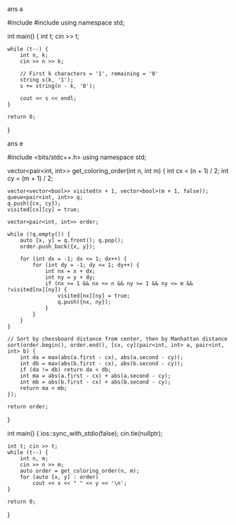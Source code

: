 <div>
ans a

#include <iostream>
#include <string>
using namespace std;

int main() {
    int t;
    cin >> t;

    while (t--) {
        int n, k;
        cin >> n >> k;

        // First k characters = '1', remaining = '0'
        string s(k, '1');
        s += string(n - k, '0');

        cout << s << endl;
    }

    return 0;
}
</div>


<div>
ans e

#include <bits/stdc++.h>
using namespace std;

vector<pair<int, int>> get_coloring_order(int n, int m) {
    int cx = (n + 1) / 2;
    int cy = (m + 1) / 2;

    vector<vector<bool>> visited(n + 1, vector<bool>(m + 1, false));
    queue<pair<int, int>> q;
    q.push({cx, cy});
    visited[cx][cy] = true;

    vector<pair<int, int>> order;

    while (!q.empty()) {
        auto [x, y] = q.front(); q.pop();
        order.push_back({x, y});

        for (int dx = -1; dx <= 1; dx++) {
            for (int dy = -1; dy <= 1; dy++) {
                int nx = x + dx;
                int ny = y + dy;
                if (nx >= 1 && nx <= n && ny >= 1 && ny <= m && !visited[nx][ny]) {
                    visited[nx][ny] = true;
                    q.push({nx, ny});
                }
            }
        }
    }

    // Sort by chessboard distance from center, then by Manhattan distance
    sort(order.begin(), order.end(), [cx, cy](pair<int, int> a, pair<int, int> b) {
        int da = max(abs(a.first - cx), abs(a.second - cy));
        int db = max(abs(b.first - cx), abs(b.second - cy));
        if (da != db) return da < db;
        int ma = abs(a.first - cx) + abs(a.second - cy);
        int mb = abs(b.first - cx) + abs(b.second - cy);
        return ma < mb;
    });

    return order;
}

int main() {
    ios::sync_with_stdio(false);
    cin.tie(nullptr);

    int t; cin >> t;
    while (t--) {
        int n, m;
        cin >> n >> m;
        auto order = get_coloring_order(n, m);
        for (auto [x, y] : order)
            cout << x << " " << y << '\n';
    }

    return 0;
}
</div>
